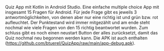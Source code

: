 Quiz App mit Kotlin in Android Studio.
Eine einfache multiple choice App mit insgesamt 15 Fragen für Android. 
Für jede Frage gibt es jeweils 3 antwortmöglichkeiten, von denen aber nur eine richtig ist und grün bzw. rot aufleuchtet.
Der Punktestand wird immer mitgezählt und am ende steht nochmal wie viele Fragen von den 15 richtig beantwortet wurden. 
Zum schluss gibt es noch einen neustart Button der alles zurücksetzt, damit das Quiz nochmal neu begonnen werden kann.
Die APK ist auch enthalten (https://github.com/btuerel/QuizApp/raw/main/app-debug.apk).
